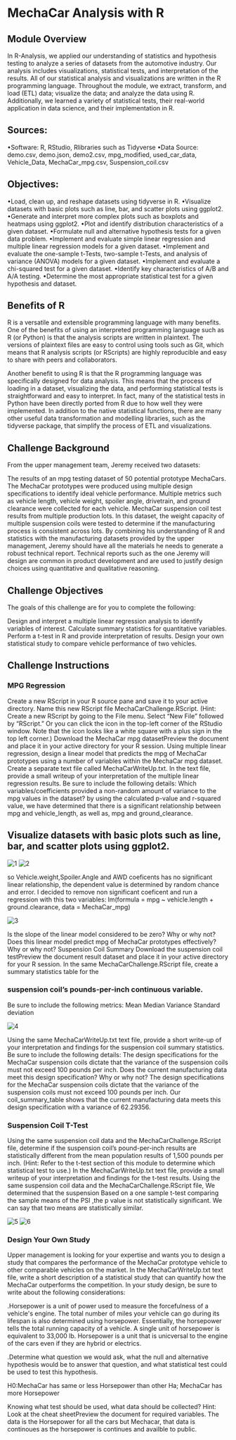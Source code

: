 # MechaCar Analysis with R

## Module Overview
In R-Analysis, we applied our understanding of statistics and hypothesis testing to analyze a series of datasets from the automotive industry. Our analysis includes visualizations, statistical tests, and interpretation of the results. All of our statistical analysis and visualizations are written in the R programming language.
Throughout the module, we extract, transform, and load (ETL) data; visualize the data; and analyze the data using R. Additionally, we learned a variety of statistical tests, their real-world application in data science, and their implementation in R.

## Sources:
•Software: R, RStudio, Rlibraries such as Tidyverse
•Data Source: demo.csv, demo.json, demo2.csv, mpg_modified, used_car_data, Vehicle_Data, MechaCar_mpg.csv, Suspension_coil.csv

## Objectives:
•Load, clean up, and reshape datasets using tidyverse in R.
•Visualize datasets with basic plots such as line, bar, and scatter plots using ggplot2.
•Generate and interpret more complex plots such as boxplots and heatmaps using ggplot2.
•Plot and identify distribution characteristics of a given dataset.
•Formulate null and alternative hypothesis tests for a given data problem.
•Implement and evaluate simple linear regression and multiple linear regression models for a given dataset.
•Implement and evaluate the one-sample t-Tests, two-sample t-Tests, and analysis of variance (ANOVA) models for a given dataset.
•Implement and evaluate a chi-squared test for a given dataset.
•Identify key characteristics of A/B and A/A testing.
•Determine the most appropriate statistical test for a given hypothesis and dataset.


## Benefits of R
R is a versatile and extensible programming language with many benefits. One of the benefits of using an interpreted programming language such as R (or Python) is that the analysis scripts are written in plaintext. The versions of plaintext files are easy to control using tools such as Git, which means that R analysis scripts (or RScripts) are highly reproducible and easy to share with peers and collaborators.

Another benefit to using R is that the R programming language was specifically designed for data analysis. This means that the process of loading in a dataset, visualizing the data, and performing statistical tests is straightforward and easy to interpret. In fact, many of the statistical tests in Python have been directly ported from R due to how well they were implemented. In addition to the native statistical functions, there are many other useful data transformation and modelling libraries, such as the tidyverse package, that simplify the process of ETL and visualizations.


## Challenge Background
From the upper management team, Jeremy received two datasets:

The results of an mpg testing dataset of 50 potential prototype MechaCars. The MechaCar prototypes were produced using multiple design specifications to identify ideal vehicle performance. Multiple metrics such as vehicle length, vehicle weight, spoiler angle, drivetrain, and ground clearance were collected for each vehicle.
MechaCar suspension coil test results from multiple production lots. In this dataset, the weight capacity of multiple suspension coils were tested to determine if the manufacturing process is consistent across lots.
By combining his understanding of R and statistics with the manufacturing datasets provided by the upper management, Jeremy should have all the materials he needs to generate a robust technical report. Technical reports such as the one Jeremy will design are common in product development and are used to justify design choices using quantitative and qualitative reasoning.

## Challenge Objectives
The goals of this challenge are for you to complete the following:

Design and interpret a multiple linear regression analysis to identify variables of interest.
Calculate summary statistics for quantitative variables.
Perform a t-test in R and provide interpretation of results.
Design your own statistical study to compare vehicle performance of two vehicles.
## Challenge Instructions
### MPG Regression
Create a new RScript in your R source pane and save it to your active directory. Name this new RScript file MechaCarChallenge.RScript. (Hint: Create a new RScript by going to the File menu. Select “New File” followed by “RScript.” Or you can click the icon in the top-left corner of the RStudio window. Note that the icon looks like a white square with a plus sign in the top left corner.)
Download the MechaCar mpg datasetPreview the document and place it in your active directory for your R session.
Using multiple linear regression, design a linear model that predicts the mpg of MechaCar prototypes using a number of variables within the MechaCar mpg dataset. Create a separate text file called MechaCarWriteUp.txt. In the text file, provide a small writeup of your interpretation of the multiple linear regression results. Be sure to include the following details:
Which variables/coefficients provided a non-random amount of variance to the mpg values in the dataset?
by using the calculated p-value and r-squared value, we have determined that there is a significant relationship between mpg and vehicle_length, as well as, mpg and ground_clearance. 

## Visualize datasets with basic plots such as line, bar, and scatter plots using ggplot2.

![1](https://github.com/hbostanchi/R_Analysis/blob/master/Challenge/png/Rplot01.png)
![2](https://github.com/hbostanchi/R_Analysis/blob/master/Challenge/png/Rplot02.png)

so Vehicle.weight,Spoiler.Angle and AWD coeficents has no significant linear relationship, the dependent value is determined by random chance and error.  I decided to remove non significant coeficent and run a regression with this two variables:
lm(formula = mpg ~ vehicle.length + ground.clearance, data = MechaCar_mpg) 

![3](https://github.com/hbostanchi/R_Analysis/blob/master/Challenge/png/3.png)

Is the slope of the linear model considered to be zero? Why or why not?
Does this linear model predict mpg of MechaCar prototypes effectively? Why or why not?
Suspension Coil Summary
Download the suspension coil testPreview the document result dataset and place it in your active directory for your R session.
In the same MechaCarChallenge.RScript file, create a summary statistics table for the 
### suspension coil’s pounds-per-inch continuous variable.
Be sure to include the following metrics:
Mean
Median
Variance
Standard deviation

![4](https://github.com/hbostanchi/R_Analysis/blob/master/Challenge/png/4.png)

Using the same MechaCarWriteUp.txt text file, provide a short write-up of your interpretation and findings for the suspension coil summary statistics. Be sure to include the following details:
The design specifications for the MechaCar suspension coils dictate that the variance of the suspension coils must not exceed 100 pounds per inch. Does the current manufacturing data meet this design specification? Why or why not?
The design specifications for the MechaCar suspension coils dictate that the variance of the suspension coils must not exceed 100 pounds per inch. Our coil_summary_table shows that the current manufacturing data meets this design specification with a variance of 62.29356.

### Suspension Coil T-Test
Using the same suspension coil data and the MechaCarChallenge.RScript file, determine if the suspension coil’s pound-per-inch results are statistically different from the mean population results of 1,500 pounds per inch. (Hint: Refer to the t-test section of this module to determine which statistical test to use.)
In the MechaCarWriteUp.txt text file, provide a small writeup of your interpretation and findings for the t-test results.
Using the same suspension coil data and the MechaCarChallenge.RScript file, We determined that the suspension 
Based on a one sample t-test comparing the sample means of the PSI ,the p value is not statistically significant.
We can say that two means are statistically similar.


![5](https://github.com/hbostanchi/R_Analysis/blob/master/Challenge/png/5.png)
![6](https://github.com/hbostanchi/R_Analysis/blob/master/Challenge/png/6.png)


### Design Your Own Study
Upper management is looking for your expertise and wants you to design a study that compares the performance of the MechaCar prototype vehicle to other comparable vehicles on the market. In the MechaCarWriteUp.txt text file, write a short description of a statistical study that can quantify how the MechaCar outperforms the competition. In your study design, be sure to write about the following considerations:

.Horsepower is a unit of power used to measure the forcefulness of a vehicle's engine. The total number of miles your vehicle can go during its lifespan is also determined using horsepower. Essentially, the horsepower tells the total running capacity of a vehicle. A single unit of horsepower is equivalent to 33,000 lb.
Horsepower is a unit that is unicversal to the engine of the cars even if they are hybrid or electrics.

.Determine what question we would ask, what the null and alternative hypothesis would be to answer that question, and what statistical test could be used to test this hypothesis.

H0:MechaCar has same or less Horsepower than other
Ha; MechaCar has more Horsepower 

Knowing what test should be used, what data should be collected? Hint: Look at the cheat sheetPreview the document for required variables.
The data is the Horsepower for all the cars but Mechacar, that data is continoues as the horsepower is continues and availble to public.



